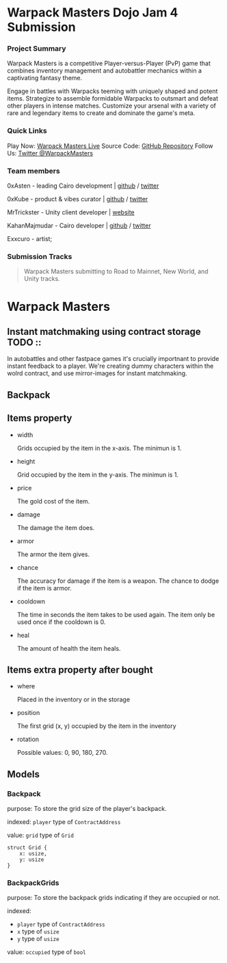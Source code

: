 # Warpack Masters Dojo Jam 4 Submission

### Project Summary

Warpack Masters is a competitive Player-versus-Player (PvP) game that combines inventory management and autobattler mechanics within a captivating fantasy theme.

Engage in battles with Warpacks teeming with uniquely shaped and potent items. Strategize to assemble formidable Warpacks to outsmart and defeat other players in intense matches. Customize your arsenal with a variety of rare and legendary items to create and dominate the game's meta.

### Quick Links
Play Now: [Warpack Masters Live](impulsedao.xyz/Warpack-Masters)
Source Code: [GitHub Repository](https://github.com/0xAsten/Warpack-Masters)
Follow Us: [Twitter @WarpackMasters](x.com/@Warpackmasters)

### Team members

0xAsten - leading Cairo development | [github](https://github.com/0xAsten) / [twitter](https://twitter.com/0xasten)

0xKube - product & vibes curator | [github](https://github.com/0xKube) / [twitter](https://twitter.com/0xKube)

MrTrickster - Unity client developer | [website](https://mrtrickster.net)

KahanMajmudar - Cairo developer | [github](https://github.com/KahanMajmudar) / [twitter](https://twitter.com/KahanMajmudar)

Exxcuro - artist;

### Submission Tracks

> Warpack Masters submitting to Road to Mainnet, New World, and Unity tracks.


# Warpack Masters

## Instant matchmaking using contract storage TODO :: 
In autobattles and other fastpace games it's crucially importnant to provide instant feedback to a player. 
We're creating dummy characters within the wolrd contract, and use mirror-images for instant matchmaking.


## Backpack

## Items property

- width
   
   Grids occupied by the item in the x-axis. The minimun is 1.

- height
   
   Grid occupied by the item in the y-axis. The minimun is 1.

- price

   The gold cost of the item.

- damage

   The damage the item does.

- armor

   The armor the item gives.

- chance

   The accuracy for damage if the item is a weapon. The chance to dodge if the item is armor.

- cooldown

   The time in seconds the item takes to be used again. The item only be used once if the cooldown is 0.

- heal

   The amount of health the item heals.

## Items extra property after bought

- where

   Placed in the inventory or in the storage

- position

   The first grid (x, y) occupied by the item in the inventory

- rotation

   Possible values: 0, 90, 180, 270.


## Models

### Backpack

purpose: To store the grid size of the player's backpack.

indexed: `player` type of `ContractAddress`

value: `grid` type of `Grid`

```
struct Grid {
    x: usize,
    y: usize
}
```

### BackpackGrids

purpose: To store the backpack grids indicating if they are occupied or not.

indexed:
- `player` type of `ContractAddress`
- `x` type of `usize`
- `y` type of `usize`

value: `occupied` type of `bool`
